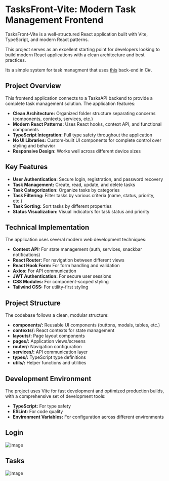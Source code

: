 # TasksFront-Vite: Modern Task Management Frontend

TasksFront-Vite is a well-structured React application built with Vite, TypeScript, and modern React patterns. 

This project serves as an excellent starting point for developers looking to build modern React applications with a clean architecture and best practices.

Its a simple system for task managment that uses [this](https://github.com/RodrigoPAml/TasksAPI) back-end in C#.

## Project Overview
This frontend application connects to a TasksAPI backend to provide a complete task management solution. The application features:

- **Clean Architecture:** Organized folder structure separating concerns (components, contexts, services, etc.)
- **Modern React Patterns:** Uses React hooks, context API, and functional components
- **TypeScript Integration:** Full type safety throughout the application
- **No UI Libraries:** Custom-built UI components for complete control over styling and behavior
- **Responsive Design:** Works well across different device sizes
  
## Key Features
- **User Authentication:** Secure login, registration, and password recovery
- **Task Management:** Create, read, update, and delete tasks
- **Task Categorization:** Organize tasks by categories
- **Task Filtering:** Filter tasks by various criteria (name, status, priority, etc.)
- **Task Sorting:** Sort tasks by different properties
- **Status Visualization:** Visual indicators for task status and priority
  
## Technical Implementation
The application uses several modern web development techniques:

- **Context API:** For state management (auth, services, snackbar notifications)
- **React Router:** For navigation between different views
- **React Hook Form:** For form handling and validation
- **Axios:** For API communication
- **JWT Authentication:** For secure user sessions
- **CSS Modules:** For component-scoped styling
- **Tailwind CSS:** For utility-first styling
  
## Project Structure
The codebase follows a clean, modular structure:

- **components/:** Reusable UI components (buttons, modals, tables, etc.)
- **contexts/:** React contexts for state management
- **layouts/:** Page layout components
- **pages/:** Application views/screens
- **router/:** Navigation configuration
- **services/:** API communication layer
- **types/:** TypeScript type definitions
- **utils/:** Helper functions and utilities
  
## Development Environment
The project uses Vite for fast development and optimized production builds, with a comprehensive set of development tools:
- **TypeScript:** For type safety
- **ESLint:** For code quality
- **Environment Variables:** For configuration across different environments

## Login

![image](https://github.com/user-attachments/assets/55144fca-68cf-480c-bcc8-ee554b0ddbc5)

## Tasks

![image](https://github.com/user-attachments/assets/235e0ddb-fbc1-41f5-b403-fbe16a807755)
